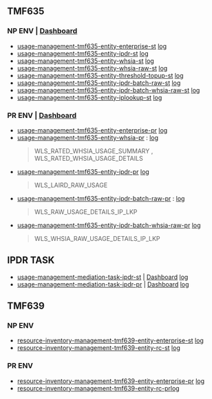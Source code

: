 ## TMF635
### NP ENV | [Dashboard](https://console.cloud.google.com/monitoring/dashboards/builder/2ae9924d-83a8-4064-9efd-d48d08422aa0;duration=PT1H?project=cio-stackdriver-np-b75434&dashboardBuilderState=%257B%2522editModeEnabled%2522:false%257D)
* [usage-management-tmf635-entity-enterprise-st](https://console.cloud.google.com/kubernetes/deployment/northamerica-northeast1/private-na-ne1-001/mediation-usage/usage-management-tmf635-entity-enterprise-st/overview?project=cdo-gke-private-np-1a8686)
[log](https://console.cloud.google.com/logs/query;duration=PT1H;query=resource.type%3D%22k8s_container%22%0Aresource.labels.project_id%3D%22cdo-gke-private-np-1a8686%22%0Aresource.labels.location%3D%22northamerica-northeast1%22%0Aresource.labels.cluster_name%3D%22private-na-ne1-001%22%0Aresource.labels.namespace_name%3D%22mediation-usage%22%0Aresource.labels.container_name%3D%22usage-management-tmf635-entity-enterprise-st%22;storageScope=storage,projects%2Fcio-logging-storage-1b866dc7%2Flocations%2Fnorthamerica-northeast1%2Fbuckets%2Flogsink_bucket_kitchen_sink%2Fviews%2F_AllLogs?project=cio-logging-storage-1b866dc7)
* [usage-management-tmf635-entity-ipdr-st](https://console.cloud.google.com/kubernetes/deployment/northamerica-northeast1/private-na-ne1-001/mediation-usage/usage-management-tmf635-entity-ipdr-st/overview?project=cdo-gke-private-np-1a8686)
[log](https://console.cloud.google.com/logs/query;duration=PT1H;query=resource.type%3D%22k8s_container%22%0Aresource.labels.project_id%3D%22cdo-gke-private-np-1a8686%22%0Aresource.labels.location%3D%22northamerica-northeast1%22%0Aresource.labels.cluster_name%3D%22private-na-ne1-001%22%0Aresource.labels.namespace_name%3D%22mediation-usage%22%0Aresource.labels.container_name%3D%22usage-management-tmf635-entity-ipdr-st%22;storageScope=storage,projects%2Fcio-logging-storage-1b866dc7%2Flocations%2Fnorthamerica-northeast1%2Fbuckets%2Flogsink_bucket_kitchen_sink%2Fviews%2F_AllLogs?project=cio-logging-storage-1b866dc7)
* [usage-management-tmf635-entity-whsia-st](https://console.cloud.google.com/kubernetes/deployment/northamerica-northeast1/private-na-ne1-001/mediation-usage/usage-management-tmf635-entity-whsia-st/overview?project=cdo-gke-private-np-1a8686)
[log](https://console.cloud.google.com/logs/query;duration=PT1H;query=resource.type%3D%22k8s_container%22%0Aresource.labels.project_id%3D%22cdo-gke-private-np-1a8686%22%0Aresource.labels.location%3D%22northamerica-northeast1%22%0Aresource.labels.cluster_name%3D%22private-na-ne1-001%22%0Aresource.labels.namespace_name%3D%22mediation-usage%22%0Aresource.labels.container_name%3D%22usage-management-tmf635-entity-whsia-st%22;storageScope=storage,projects%2Fcio-logging-storage-1b866dc7%2Flocations%2Fnorthamerica-northeast1%2Fbuckets%2Flogsink_bucket_kitchen_sink%2Fviews%2F_AllLogs?project=cio-logging-storage-1b866dc7)
* [usage-management-tmf635-entity-whsia-raw-st](https://console.cloud.google.com/kubernetes/deployment/northamerica-northeast1/private-na-ne1-001/mediation-usage/usage-management-tmf635-entity-whsia-raw-st/overview?project=cdo-gke-private-np-1a8686)
[log](https://console.cloud.google.com/logs/query;duration=PT1H;query=resource.type%3D%22k8s_container%22%0Aresource.labels.project_id%3D%22cdo-gke-private-np-1a8686%22%0Aresource.labels.location%3D%22northamerica-northeast1%22%0Aresource.labels.cluster_name%3D%22private-na-ne1-001%22%0Aresource.labels.namespace_name%3D%22mediation-usage%22%0Aresource.labels.container_name%3D%22usage-management-tmf635-entity-whsia-raw-st%22;storageScope=storage,projects%2Fcio-logging-storage-1b866dc7%2Flocations%2Fnorthamerica-northeast1%2Fbuckets%2Flogsink_bucket_kitchen_sink%2Fviews%2F_AllLogs?project=cio-logging-storage-1b866dc7)
* [usage-management-tmf635-entity-threshold-topup-st](https://console.cloud.google.com/kubernetes/deployment/northamerica-northeast1/private-na-ne1-001/mediation-usage/usage-management-tmf635-entity-threshold-topup-st/overview?project=cdo-gke-private-np-1a8686)
[log](https://console.cloud.google.com/logs/query;duration=PT1H;query=resource.type%3D%22k8s_container%22%0Aresource.labels.project_id%3D%22cdo-gke-private-np-1a8686%22%0Aresource.labels.location%3D%22northamerica-northeast1%22%0Aresource.labels.cluster_name%3D%22private-na-ne1-001%22%0Aresource.labels.namespace_name%3D%22mediation-usage%22%0Aresource.labels.container_name%3D%22usage-management-tmf635-entity-threshold-topup-st%22;storageScope=storage,projects%2Fcio-logging-storage-1b866dc7%2Flocations%2Fnorthamerica-northeast1%2Fbuckets%2Flogsink_bucket_kitchen_sink%2Fviews%2F_AllLogs?project=cio-logging-storage-1b866dc7)
* [usage-management-tmf635-entity-ipdr-batch-raw-st](https://console.cloud.google.com/kubernetes/deployment/northamerica-northeast1/private-na-ne1-001/mediation-usage/usage-management-tmf635-entity-ipdr-batch-raw-st/overview?project=cdo-gke-private-np-1a8686)
[log](https://console.cloud.google.com/logs/query;duration=PT1H;query=resource.type%3D%22k8s_container%22%0Aresource.labels.project_id%3D%22cdo-gke-private-np-1a8686%22%0Aresource.labels.location%3D%22northamerica-northeast1%22%0Aresource.labels.cluster_name%3D%22private-na-ne1-001%22%0Aresource.labels.namespace_name%3D%22mediation-usage%22%0Aresource.labels.container_name%3D%22usage-management-tmf635-entity-ipdr-batch-raw-st%22;storageScope=storage,projects%2Fcio-logging-storage-1b866dc7%2Flocations%2Fnorthamerica-northeast1%2Fbuckets%2Flogsink_bucket_kitchen_sink%2Fviews%2F_AllLogs?project=cio-logging-storage-1b866dc7)
* [usage-management-tmf635-entity-ipdr-batch-whsia-raw-st](https://console.cloud.google.com/kubernetes/deployment/northamerica-northeast1/private-na-ne1-001/mediation-usage/usage-management-tmf635-entity-ipdr-batch-whsia-raw-st/overview?project=cdo-gke-private-np-1a8686)
[log](https://console.cloud.google.com/logs/query;duration=PT1H;query=resource.type%3D%22k8s_container%22%0Aresource.labels.project_id%3D%22cdo-gke-private-np-1a8686%22%0Aresource.labels.location%3D%22northamerica-northeast1%22%0Aresource.labels.cluster_name%3D%22private-na-ne1-001%22%0Aresource.labels.namespace_name%3D%22mediation-usage%22%0Aresource.labels.container_name%3D%22usage-management-tmf635-entity-ipdr-batch-whsia-raw-st%22;storageScope=storage,projects%2Fcio-logging-storage-1b866dc7%2Flocations%2Fnorthamerica-northeast1%2Fbuckets%2Flogsink_bucket_kitchen_sink%2Fviews%2F_AllLogs?project=cio-logging-storage-1b866dc7)
* [usage-management-tmf635-entity-iplookup-st](https://console.cloud.google.com/kubernetes/deployment/northamerica-northeast1/private-na-ne1-001/mediation-usage/usage-management-tmf635-entity-iplookup-st/overview?project=cdo-gke-private-np-1a8686)
[log](https://console.cloud.google.com/logs/query;duration=PT1H;query=resource.type%3D%22k8s_container%22%0Aresource.labels.project_id%3D%22cdo-gke-private-np-1a8686%22%0Aresource.labels.location%3D%22northamerica-northeast1%22%0Aresource.labels.cluster_name%3D%22private-na-ne1-001%22%0Aresource.labels.namespace_name%3D%22mediation-usage%22%0Aresource.labels.container_name%3D%22usage-management-tmf635-entity-iplookup-st%22;storageScope=storage,projects%2Fcio-logging-storage-1b866dc7%2Flocations%2Fnorthamerica-northeast1%2Fbuckets%2Flogsink_bucket_kitchen_sink%2Fviews%2F_AllLogs?project=cio-logging-storage-1b866dc7)

### PR ENV | [Dashboard](https://console.cloud.google.com/monitoring/dashboards/builder/8b075304-589d-43ca-bd34-7357f2f9cfb4?project=cio-stackdriver-pr-7f46b3&dashboardBuilderState=%257B%2522editModeEnabled%2522:false%257D&timeDomain=1h)
* [usage-management-tmf635-entity-enterprise-pr](https://console.cloud.google.com/kubernetes/deployment/northamerica-northeast1/private-na-ne1-001/mediation-usage/usage-management-tmf635-entity-enterprise-pr/overview?project=cdo-gke-private-pr-7712d7)
[log](https://console.cloud.google.com/logs/query;duration=PT1H;query=resource.type%3D%22k8s_container%22%0Aresource.labels.project_id%3D%22cdo-gke-private-pr-7712d7%22%0Aresource.labels.location%3D%22northamerica-northeast1%22%0Aresource.labels.cluster_name%3D%22private-na-ne1-001%22%0Aresource.labels.namespace_name%3D%22mediation-usage%22%0Aresource.labels.container_name%3D%22usage-management-tmf635-entity-enterprise-pr%22;storageScope=storage,projects%2Fcio-logging-storage-1b866dc7)
* [usage-management-tmf635-entity-whsia-pr](https://console.cloud.google.com/kubernetes/deployment/northamerica-northeast1/private-na-ne1-001/mediation-usage/usage-management-tmf635-entity-whsia-pr/overview?project=cdo-gke-private-pr-7712d7) : 
[log](https://console.cloud.google.com/logs/query;duration=PT1H;query=resource.type%3D%22k8s_container%22%0Aresource.labels.project_id%3D%22cdo-gke-private-pr-7712d7%22%0Aresource.labels.location%3D%22northamerica-northeast1%22%0Aresource.labels.cluster_name%3D%22private-na-ne1-001%22%0Aresource.labels.namespace_name%3D%22mediation-usage%22%0Aresource.labels.container_name%3D%22usage-management-tmf635-entity-whsia-pr%22;storageScope=storage,projects%2Fcio-logging-storage-1b866dc7)
  > WLS_RATED_WHSIA_USAGE_SUMMARY , WLS_RATED_WHSIA_USAGE_DETAILS
* [usage-management-tmf635-entity-ipdr-pr](https://console.cloud.google.com/kubernetes/deployment/northamerica-northeast1/private-na-ne1-001/mediation-usage/usage-management-tmf635-entity-ipdr-pr/overview?project=cdo-gke-private-pr-7712d7)
[log](https://console.cloud.google.com/logs/query;duration=PT1H;query=resource.type%3D%22k8s_container%22%0Aresource.labels.project_id%3D%22cdo-gke-private-pr-7712d7%22%0Aresource.labels.location%3D%22northamerica-northeast1%22%0Aresource.labels.cluster_name%3D%22private-na-ne1-001%22%0Aresource.labels.namespace_name%3D%22mediation-usage%22%0Aresource.labels.container_name%3D%22usage-management-tmf635-entity-ipdr-pr%22;storageScope=storage,projects%2Fcio-logging-storage-1b866dc7)
  > WLS_LAIRD_RAW_USAGE
* [usage-management-tmf635-entity-ipdr-batch-raw-pr](https://console.cloud.google.com/kubernetes/deployment/northamerica-northeast1/private-na-ne1-001/mediation-usage/usage-management-tmf635-entity-ipdr-batch-raw-pr/overview?project=cdo-gke-private-pr-7712d7) :
[log](https://console.cloud.google.com/logs/query;duration=PT1H;query=resource.type%3D%22k8s_container%22%0Aresource.labels.project_id%3D%22cdo-gke-private-pr-7712d7%22%0Aresource.labels.location%3D%22northamerica-northeast1%22%0Aresource.labels.cluster_name%3D%22private-na-ne1-001%22%0Aresource.labels.namespace_name%3D%22mediation-usage%22%0Aresource.labels.container_name%3D%22usage-management-tmf635-entity-ipdr-batch-raw-pr%22;storageScope=storage,projects%2Fcio-logging-storage-1b866dc7)
  > WLS_RAW_USAGE_DETAILS_IP_LKP
* [usage-management-tmf635-entity-ipdr-batch-whsia-raw-pr](https://console.cloud.google.com/kubernetes/deployment/northamerica-northeast1/private-na-ne1-001/mediation-usage/usage-management-tmf635-entity-ipdr-batch-whsia-raw-pr/overview?project=cdo-gke-private-pr-7712d7)
[log](https://console.cloud.google.com/logs/query;duration=PT1H;query=resource.type%3D%22k8s_container%22%0Aresource.labels.project_id%3D%22cdo-gke-private-pr-7712d7%22%0Aresource.labels.location%3D%22northamerica-northeast1%22%0Aresource.labels.cluster_name%3D%22private-na-ne1-001%22%0Aresource.labels.namespace_name%3D%22mediation-usage%22%0Aresource.labels.container_name%3D%22usage-management-tmf635-entity-ipdr-batch-whsia-raw-pr%22;storageScope=storage,projects%2Fcio-logging-storage-1b866dc7)
  > WLS_WHSIA_RAW_USAGE_DETAILS_IP_LKP

## IPDR TASK
* [usage-management-mediation-task-ipdr-st](https://console.cloud.google.com/kubernetes/deployment/northamerica-northeast1/private-na-ne1-001/mediation-usage/usage-management-mediation-task-ipdr-st/overview?project=cdo-gke-private-np-1a8686) | [Dashboard](https://console.cloud.google.com/monitoring/dashboards/builder/229ca107-a71c-4cd6-a8bf-7e25fb1ba493;duration=PT1H?project=cio-stackdriver-np-b75434)
[log](https://console.cloud.google.com/logs/query;duration=PT1H;query=resource.type%3D%22k8s_container%22%0Aresource.labels.project_id%3D%22cdo-gke-private-np-1a8686%22%0Aresource.labels.location%3D%22northamerica-northeast1%22%0Aresource.labels.cluster_name%3D%22private-na-ne1-001%22%0Aresource.labels.namespace_name%3D%22mediation-usage%22%0Aresource.labels.container_name%3D%22usage-management-mediation-task-ipdr-st%22;storageScope=storage,projects%2Fcio-logging-storage-1b866dc7%2Flocations%2Fnorthamerica-northeast1%2Fbuckets%2Flogsink_bucket_kitchen_sink%2Fviews%2F_AllLogs?project=cio-logging-storage-1b866dc7)
* [usage-management-mediation-task-ipdr-pr](https://console.cloud.google.com/kubernetes/deployment/northamerica-northeast1/private-na-ne1-001/mediation-usage/usage-management-mediation-task-ipdr-pr/overview?project=cdo-gke-private-pr-7712d7) | [Dashboard](https://console.cloud.google.com/monitoring/dashboards/builder/bc4cbfa2-58bd-43a5-bdb6-78b7d341c98a;duration=PT1H?project=cio-stackdriver-pr-7f46b3)
[log](https://console.cloud.google.com/logs/query;duration=PT1H;query=resource.type%3D%22k8s_container%22%0Aresource.labels.project_id%3D%22cdo-gke-private-pr-7712d7%22%0Aresource.labels.location%3D%22northamerica-northeast1%22%0Aresource.labels.cluster_name%3D%22private-na-ne1-001%22%0Aresource.labels.namespace_name%3D%22mediation-usage%22%0Aresource.labels.container_name%3D%22usage-management-mediation-task-ipdr-pr%22;storageScope=storage,projects%2Fcio-logging-storage-1b866dc7)


## TMF639
### NP ENV
* [resource-inventory-management-tmf639-entity-enterprise-st](https://console.cloud.google.com/kubernetes/deployment/northamerica-northeast1/private-na-ne1-001/mediation-usage/resource-inventory-management-tmf639-entity-enterprise-st/overview?project=cdo-gke-private-np-1a8686)
[log](https://console.cloud.google.com/logs/query;duration=PT1H;query=resource.type%3D%22k8s_container%22%0Aresource.labels.project_id%3D%22cdo-gke-private-np-1a8686%22%0Aresource.labels.location%3D%22northamerica-northeast1%22%0Aresource.labels.cluster_name%3D%22private-na-ne1-001%22%0Aresource.labels.namespace_name%3D%22mediation-usage%22%0Aresource.labels.container_name%3D%22resource-inventory-management-tmf639-entity-enterprise-st%22;storageScope=storage,projects%2Fcio-logging-storage-1b866dc7%2Flocations%2Fnorthamerica-northeast1%2Fbuckets%2Flogsink_bucket_kitchen_sink%2Fviews%2F_AllLogs?project=cio-logging-storage-1b866dc7)
* [resource-inventory-management-tmf639-entity-rc-st](https://console.cloud.google.com/kubernetes/deployment/northamerica-northeast1/private-na-ne1-001/mediation-usage/resource-inventory-management-tmf639-entity-rc-st/overview?project=cdo-gke-private-np-1a8686)
[log](https://console.cloud.google.com/logs/query;duration=PT1H;query=resource.type%3D%22k8s_container%22%0Aresource.labels.project_id%3D%22cdo-gke-private-np-1a8686%22%0Aresource.labels.location%3D%22northamerica-northeast1%22%0Aresource.labels.cluster_name%3D%22private-na-ne1-001%22%0Aresource.labels.namespace_name%3D%22mediation-usage%22%0Aresource.labels.container_name%3D%22resource-inventory-management-tmf639-entity-rc-st%22;storageScope=storage,projects%2Fcio-logging-storage-1b866dc7%2Flocations%2Fnorthamerica-northeast1%2Fbuckets%2Flogsink_bucket_kitchen_sink%2Fviews%2F_AllLogs?project=cio-logging-storage-1b866dc7)

### PR ENV
* [resource-inventory-management-tmf639-entity-enterprise-pr](https://console.cloud.google.com/kubernetes/deployment/northamerica-northeast1/private-na-ne1-001/mediation-usage/resource-inventory-management-tmf639-entity-enterprise-pr/overview?project=cdo-gke-private-pr-7712d7)
[log](https://console.cloud.google.com/logs/query;duration=PT1H;query=resource.type%3D%22k8s_container%22%0Aresource.labels.project_id%3D%22cdo-gke-private-pr-7712d7%22%0Aresource.labels.location%3D%22northamerica-northeast1%22%0Aresource.labels.cluster_name%3D%22private-na-ne1-001%22%0Aresource.labels.namespace_name%3D%22mediation-usage%22%0Aresource.labels.container_name%3D%22resource-inventory-management-tmf639-entity-enterprise-pr%22;storageScope=storage,projects%2Fcio-logging-storage-1b866dc7)
* [resource-inventory-management-tmf639-entity-rc-pr](https://console.cloud.google.com/kubernetes/deployment/northamerica-northeast1/private-na-ne1-001/mediation-usage/resource-inventory-management-tmf639-entity-rc-pr/overview?project=cdo-gke-private-pr-7712d7)[log](https://console.cloud.google.com/logs/query;duration=PT1H;query=resource.type%3D%22k8s_container%22%0Aresource.labels.project_id%3D%22cdo-gke-private-pr-7712d7%22%0Aresource.labels.location%3D%22northamerica-northeast1%22%0Aresource.labels.cluster_name%3D%22private-na-ne1-001%22%0Aresource.labels.namespace_name%3D%22mediation-usage%22%0Aresource.labels.container_name%3D%22resource-inventory-management-tmf639-entity-rc-pr%22;storageScope=storage,projects%2Fcio-logging-storage-1b866dc7)
